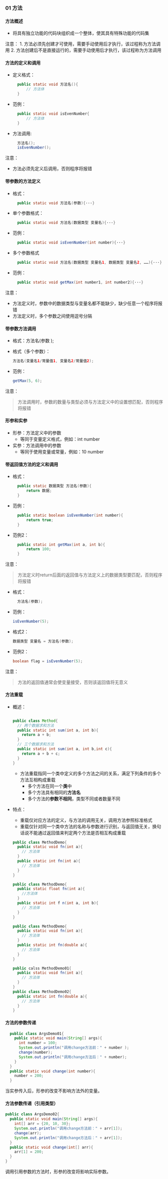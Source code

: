 ### 01 方法

#### 方法概述

- 将具有独立功能的代码块组织成一个整体，使其具有特殊功能的代码集

注意：
    1. 方法必须先创建才可使用，需要手动使用后才执行，该过程称为方法调用
    2. 方法创建后不是直接运行的，需要手动使用后才执行，该过程称为方法调用

#### 方法的定义和调用

- 定义格式：

  ```java
    public static void 方法名(){
        // 方法体
    }
  ```

- 范例：

  ```java
    public static void isEvenNumber{
        // 方法体
    }
  ```

- 方法调用:

  ```java
    方法名();
    isEvenNumber();
  ```

注意：

- 方法必须先定义后调用，否则程序将报错

#### 带参数的方法定义

- 格式：

  ```java
    public static void 方法名(参数){···}
  ```

- 单个参数格式：

  ```java
    public static void 方法名(数据类型 变量名){···}
  ```

- 范例：

  ```java
    public static void isEvenNumber(int number){···}
  ```

- 多个参数格式

  ```java
    public static void 方法名(数据类型 变量名1, 数据类型 变量名2, ……){···}
  ```

- 范例：

  ```java
    public static void getMax(int number1, int number2){···}
  ```

注意：

- 方法定义时，参数中的数据类型与变量名都不能缺少，缺少任意一个程序将报错
- 方法定义时，多个参数之间使用逗号分隔

#### 带参数方法调用

- 格式：方法名(参数 );
- 格式（多个参数）：

  ```java
  方法名(变量名1/常量值1, 变量名2/常量值2);
  ```

- 范例：

  ```java
  getMax(5, 6);
  ```

注意：
> 方法调用时，参数的数量与类型必须与方法定义中的设置想匹配，否则程序将报错

#### 形参和实参

- 形参：方法定义中的参数
  - 等同于变量定义格式，例如：int number
- 实参：方法调用中的参数
  - 等同于使用变量或常量，例如：10  number

#### 带返回值方法的定义和调用

- 格式：

  ```java
    public static 数据类型 方法名(参数){
        return 数据;
    }
  ```

- 范例：
  
  ```java
    public static boolean isEvenNumber(int number){
        return true;
    }
  ```

- 范例2：
  
  ```java
    public static int getMax(int a, int b){
        return 100;
    }
  ```

注意：
> 方法定义时return后面的返回值与方法定义上的数据类型要匹配，否则程序将报错

- 格式：
  
  ```java
    方法名(参数);
  ```

- 范例：
  
  ```java
  isEvenNumber(5);
  ```

- 格式2：
  
  ```java
  数据类型 变量名 = 方法名(参数);
  ```

- 范例2：
  
  ```java
  boolean flag = isEvenNumber(5);
  ```

注意：
> 方法的返回值通常会使变量接受，否则该返回值将无意义

#### 方法重载

- 概述：

  ```java
  
  public class Method{
    // 两个数据求和方法
    public static int sum(int a, int b){
      return a + b;
    }
    // 三个数据求和方法
    public static int sum(int a, int b,int c){
      return a + b + c;
    }
  }
  ```

  - 方法重载指同一个类中定义的多个方法之间的关系，满足下列条件的多个方法互相构成重载
    - 多个方法在同一个**类**中
    - 多个方法具有相同的**方法名**
    - 多个方法的**参数不相同**，类型不同或者数量不同
- 特点：
  - 重载仅对应方法的定义，与方法的调用无关，调用方法参照标准格式
  - 重载仅针对同一个类中方法的名称与参数进行识别，与返回值无关，换句话说不能通过返回值来判定两个方法是否相互构成重载

  ```java
  public class MethodDemo{
    public static void fn(int a){
      // 方法体
    }
    public static int fn(int a){
      // 方法体
    }
  }
  ```

  ```java
  public class MethodDemo{
    public static float fn(int a){
      //方法体
    }
    public static int f n(int a, int b){
      // 方法体
    }
  }
  ```

  ```java
  public class MethodDemo{
    public static void fn(int a){
      // 方法体
    }
    public static int fn(double a){
      // 方法体
    }
  }
  ```

  ```java
  public calss MethodDemo01{
    public static void fn(int a){
      // 方法体
    }
  }
  public class MethodDemo02{
    public static int fn(double a){
      // 方法体
    }
  }
  ```
#### 方法的参数传递
```java
  public class ArgsDemo01{
    public static void main(String[] args){
      int number = 100;
      System.out.println("调用change方法前：" + number );
      change(number);
      System.out.println("调用change方法后：" + number);
    }
  }
  public static void change(int number){
    number = 200;
  }

```

  当实参传入后，形参的改变不影响方法外的变量。

#### 方法参数传递（引用类型）

```java
public class ArgsDemo02{
  public static void main(String[] args){
    int[] arr = {20, 10, 30};
    System.out.println("调用change方法前：" + arr[1]);
    change(arr);
    System.out.println("调用change方法后：" + arr[1]);
  }
  public static void change(int[] arr){
    arr[1] = 200;
  }
}

```

  调用引用参数的方法时，形参的改变将影响实际参数。
